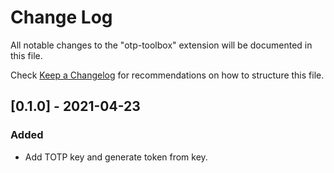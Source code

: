 # Change Log

All notable changes to the "otp-toolbox" extension will be documented in this file.

Check [Keep a Changelog](http://keepachangelog.com/) for recommendations on how to structure this file.

## [0.1.0] - 2021-04-23
### Added
- Add TOTP key and generate token from key.
